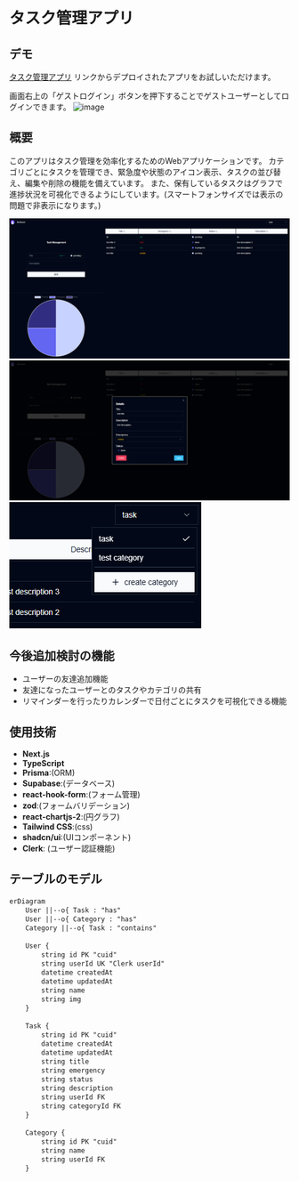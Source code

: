 # タスク管理アプリ


## デモ

[タスク管理アプリ](https://task-management-application-sable.vercel.app/)
リンクからデプロイされたアプリをお試しいただけます。


画面右上の「ゲストログイン」ボタンを押下することでゲストユーザーとしてログインできます。
![image](https://github.com/user-attachments/assets/2ed71cb3-ddeb-44fd-9975-fe31fdedd00f)




## 概要
このアプリはタスク管理を効率化するためのWebアプリケーションです。
カテゴリごとにタスクを管理でき、緊急度や状態のアイコン表示、タスクの並び替え、編集や削除の機能を備えています。
また、保有しているタスクはグラフで進捗状況を可視化できるようにしています。(スマートフォンサイズでは表示の問題で非表示になります。)


![スクリーンショット](./images/project-screenshot.png)
![スクリーンショット](./images/project-screenshot2.png)
![スクリーンショット](./images/project-screenshot3.png)


## 今後追加検討の機能
- ユーザーの友達追加機能
- 友達になったユーザーとのタスクやカテゴリの共有
- リマインダーを行ったりカレンダーで日付ごとにタスクを可視化できる機能

## 使用技術
- **Next.js**
- **TypeScript**
- **Prisma**:(ORM)
- **Supabase**:(データベース)
- **react-hook-form**:(フォーム管理)
- **zod**:(フォームバリデーション)
- **react-chartjs-2**:(円グラフ)
- **Tailwind CSS**:(css)
- **shadcn/ui**:(UIコンポーネント)
- **Clerk**: (ユーザー認証機能)






## テーブルのモデル
```mermaid
erDiagram
    User ||--o{ Task : "has"
    User ||--o{ Category : "has"
    Category ||--o{ Task : "contains"

    User {
        string id PK "cuid"
        string userId UK "Clerk userId"
        datetime createdAt
        datetime updatedAt
        string name
        string img
    }

    Task {
        string id PK "cuid"
        datetime createdAt
        datetime updatedAt
        string title
        string emergency
        string status
        string description
        string userId FK
        string categoryId FK
    }

    Category {
        string id PK "cuid"
        string name
        string userId FK
    }



